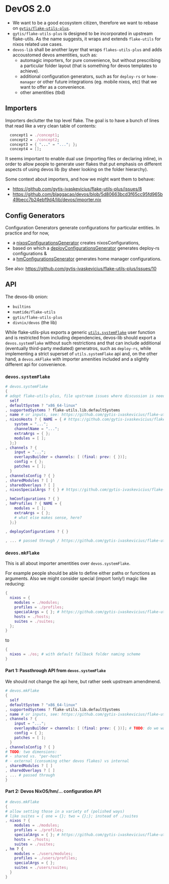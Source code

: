 # DevOS 2.0

- We want to be a good ecosystem citizen, therefore we want to rebase on [`gytis/flake-utils-plus`](https://github.com/gytis-ivaskevicius/flake-utils-plus).
- `gytis/flake-utils-plus` is designed to be incorporated in upstream flake-utils. As the name suggests, it wraps and extends `flake-utils` for nixos related use cases.
- `devos-lib` shall be another layer that wraps `flakes-utils-plus` and adds accoustomed devos amentities, such as:
  - automagic importers, for pure convenience, but without prescribing a particular folder layout (that is something for devos templates to achieve).
  - additional configuration generators, such as for `deploy-rs` or `home-manager` or other future integrations (eg. mobile nixos, etc) that we want to offer as a convenience.
  - other amentities (tbd)



## Importers

Importers declutter the top level flake. The goal is to have a bunch of lines that read like a very clean table of contents:

```nix
  concept1 = ./concept1;
  concept2 = ./concept2;
  concept3 = { "..." = "..."; };
  concept4 = [];
```
It seems important to enable dual use (importing files or declaring inline), in order to allow people to generate user 
flakes that put emphasis on different aspects of using devos lib (by sheer looking on the folder hierarchy).

Some context about importers, and how we might want them to behave:

 - https://github.com/gytis-ivaskevicius/flake-utils-plus/issues/8
 - https://github.com/blaggacao/devos/blob/5d80663bcd3f65cc95fd965b49becc7b24ebf9d4/lib/devos/importer.nix


## Config Generators

Configuration Generators generate configurations for particular entities. In practice and for now,

- a [nixosConfigurationsGenerator](https://github.com/gytis-ivaskevicius/flake-utils-plus/blob/51cb739c9c9c2258bc70747eb7bc22975ae244bd/systemFlake.nix#L61-L64) creates nixosConfigurations,
- based on which a [deployConfigurationsGenerator](https://github.com/blaggacao/devos/blob/5d80663bcd3f65cc95fd965b49becc7b24ebf9d4/lib/devos/configGenerators.nix#L14-L25) generates deploy-rs configurations &
- a [hmConfigurationsGenerator](https://github.com/blaggacao/devos/blob/5d80663bcd3f65cc95fd965b49becc7b24ebf9d4/lib/devos/configGenerators.nix#L34-L45) generates home manager configurations.

See also: https://github.com/gytis-ivaskevicius/flake-utils-plus/issues/10


## API

The devos-lib onion:

- `builtins`
- `numtide/flake-utils`
- `gytis/flake-utils-plus`
- `divnix/devos` (the lib)

While flake-utils-plus exports a generic [`utils.systemFlake`](https://github.com/gytis-ivaskevicius/flake-utils-plus/blob/51cb739c9c9c2258bc70747eb7bc22975ae244bd/flake.nix#L37) user function 
and is restricted from including dependencies, devos-lib should export a `devos.systemFlake` without such restrictions and that can include
additional (eventually third-party mediated) generatros, such as `deploy-rs`, while implementing a strict superset of
`utils.systemFlake` api and, on the other hand, a `devos.mkFlake` with importer amenities included and a slightly different api for convenience.

### `devos.systemFlake`

```nix
# devos.systemFlake
{
# adopt flake-utils-plus, file upstream issues where discussion is needed
  self
, defaultSystem ? "x86_64-linux"
, supportedSystems ? flake-utils.lib.defaultSystems
, name # or inputs, see: https://github.com/gytis-ivaskevicius/flake-utils-plus/issues/12
, nixosHosts ? { NAME = { # https://github.com/gytis-ivaskevicius/flake-utils-plus/issues/16
    system = "...";
    channelName = "...";
    extraArgs = { };
    modules = [ ];
  };}
, channels ? {
    input = "...";
    overlaysBuilder = channels: [ (final: prev: { })];
    config = { };
    patches = [ ];
  }
, channelsConfig ? { }
, sharedModules ? [ ] 
, sharedOverlays ? [ ]
, nixosSpecialArgs ? { } # https://github.com/gytis-ivaskevicius/flake-utils-plus/issues/13#issuecomment-814512835

, hmConfigurations ? { }
, hmProfiles ? { NAME = { 
    modules = [ ];
    extraArgs = { };
    # what else makes sense, here?
  };}
  
, deployConfigurations ? { }

, ... # passed through / https://github.com/gytis-ivaskevicius/flake-utils-plus/issues/14}
```

### `devos.mkFlake`

This is all about importer amentities over `devos.systemFlake`.

For example people should be able to define either paths or functions as arguments.
Also we might consider special (import !only!) magic like reducing:

```nix
{
  nixos = {
    modules = ./modules;
    profiles = ./profiles;
    specialArgs = { }; # https://github.com/gytis-ivaskevicius/flake-utils-plus/issues/13#issuecomment-814512835
    hosts = ./hosts;
    suites = ./suites;
  };
}
```

to

```nix
{
  nixos = ./os; # with default fallback folder naming scheme
}
```

#### Part 1: Passthrough API from `devos.systemFlake`

We should not change the api here, but rather seek upstream amendmend.
```nix
# devos.mkFlake
{
  self
, defaultSystem ? "x86_64-linux"
, supportedSystems ? flake-utils.lib.defaultSystems
, name # or inputs, see: https://github.com/gytis-ivaskevicius/flake-utils-plus/issues/12
, channels ? {
    input = "...";
    overlaysBuilder = channels: [ (final: prev: { })]; # TODO: do we want another interface here? Also: how to handle module backports?
    config = { };
    patches = [ ];
  }
, channelsConfig ? { }
# TODO: two dimensions: 
# - shared vs. "per-host"
# - external (consuming other devos flakes) vs internal
, sharedModules ? [ ] 
, sharedOverlays ? [ ]
, ... # passed through
}
```

#### Part 2: Devos NixOS/hm/... configuration API
```nix
# devos.mkFlake
{
# allow setting those in a variety of (polished ways)
# like suites = { one = {}; two = {};}; instead of ./suites
, nixos ? {
    modules = ./modules;
    profiles = ./profiles;
    specialArgs = { }; # https://github.com/gytis-ivaskevicius/flake-utils-plus/issues/13#issuecomment-814512835
    hosts = ./hosts;
    suites = ./suites;
, hm ? {
    modules = ./users/modules;
    profiles = ./users/profiles;
    specialArgs = { };
    suites = ./users/suites;
  }
}
```
